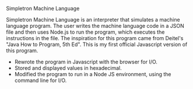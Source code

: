 Simpletron Machine Language

Simpletron Machine Language is an interpreter that simulates a machine language program. The user writes the machine language code in a JSON file and then uses Node.js to run the program, which executes the instructions in the file.
The inspiration for this program came from Deitel's "Java How to Program, 5th Ed".
This is my first official Javascript version of this program.

* Rewrote the program in Javascript with the browser for I/O.
* Stored and displayed values in hexadecimal.
* Modified the program to run in a Node JS environment, using the command line for I/O.
